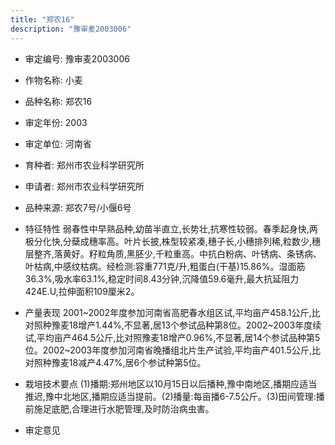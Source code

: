 ```yaml
---
title: "郑农16"
description: "豫审麦2003006"
---
```

* 审定编号:  豫审麦2003006

*  作物名称:  小麦

*  品种名称:  郑农16

*  审定年份:  2003

*  审定单位:  河南省

* 育种者:  郑州市农业科学研究所

*  申请者:  郑州市农业科学研究所

*  品种来源:  郑农7号/小偃6号

*  特征特性
弱春性中早熟品种,幼苗半直立,长势壮,抗寒性较弱。春季起身快,两极分化快,分蘖成穗率高。叶片长披,株型较紧凑,穗子长,小穗排列稀,粒数少,穗层整齐,落黄好。籽粒角质,黑胚少,千粒重高。中抗白粉病、叶锈病、条锈病、叶枯病,中感纹枯病。经检测:容重771克/升,粗蛋白(干基)15.86%。湿面筋36.3%,吸水率63.1%,稳定时间8.43分钟,沉降值59.6毫升,最大抗延阻力424E.U,拉伸面积109厘米2。

*  产量表现
2001~2002年度参加河南省高肥春水组区试,平均亩产458.1公斤,比对照种豫麦18增产1.44%,不显著,居13个参试品种第8位。2002~2003年度续试,平均亩产464.5公斤,比对照豫麦18增产0.96%,不显著,居14个参试品种第5位。2002~2003年度参加河南省晚播组北片生产试验,平均亩产401.5公斤,比对照种豫麦18减产4.47%,居6个参试种第5位。

*  栽培技术要点
(1)播期:郑州地区以10月15日以后播种,豫中南地区,播期应适当推迟,豫中北地区,播期应适当提前。(2)播量:每亩播6-7.5公斤。(3)田间管理:播前施足底肥,合理进行水肥管理,及时防治病虫害。

*  审定意见

